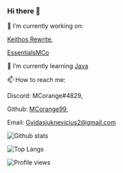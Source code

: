 ### Hi there 👋

🔭 I’m currently working on: 


  [Keithos Rewrite](https://github.com/KeithosTeam/Keithos-Rewrite),
  
  [EssentialsMCo](https://github.com/MCorange99/EssentialsMCo)

🌱 I’m currently learning [Java](https://github.com/MCorange99/EssentialsMCo)

📫 How to reach me: 


  Discord: MCorange#4829,
  
  Github: [MCorange99](https://github.com/MCorange99),
  
  Email: Gvidasjuknevicius2@gmail.com

<!--
**MCorange99/MCorange99** is a ✨ _special_ ✨ repository because its `README.md` (this file) appears on your GitHub profile.

Here are some ideas to get you started:

- 🔭 I’m currently working on ...
- 🌱 I’m currently learning ...
- 👯 I’m looking to collaborate on ...
- 🤔 I’m looking for help with ...
- 💬 Ask me about ...
- 📫 How to reach me: ...
- 😄 Pronouns: ...
- ⚡ Fun fact: ...
-->

![Github stats](https://github-readme-stats.vercel.app/api?username=MCorange99&show_icons=true&theme=tokyonight)

![Top Langs](https://github-readme-stats.vercel.app/api/top-langs/?username=MCorange99&layout=compact&theme=tokyonight)

![Profile views](https://gpvc.arturio.dev/MCorange99)


